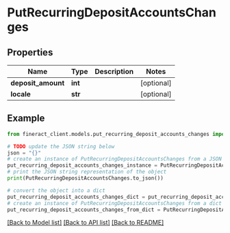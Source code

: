 # PutRecurringDepositAccountsChanges


## Properties

Name | Type | Description | Notes
------------ | ------------- | ------------- | -------------
**deposit_amount** | **int** |  | [optional] 
**locale** | **str** |  | [optional] 

## Example

```python
from fineract_client.models.put_recurring_deposit_accounts_changes import PutRecurringDepositAccountsChanges

# TODO update the JSON string below
json = "{}"
# create an instance of PutRecurringDepositAccountsChanges from a JSON string
put_recurring_deposit_accounts_changes_instance = PutRecurringDepositAccountsChanges.from_json(json)
# print the JSON string representation of the object
print(PutRecurringDepositAccountsChanges.to_json())

# convert the object into a dict
put_recurring_deposit_accounts_changes_dict = put_recurring_deposit_accounts_changes_instance.to_dict()
# create an instance of PutRecurringDepositAccountsChanges from a dict
put_recurring_deposit_accounts_changes_from_dict = PutRecurringDepositAccountsChanges.from_dict(put_recurring_deposit_accounts_changes_dict)
```
[[Back to Model list]](../README.md#documentation-for-models) [[Back to API list]](../README.md#documentation-for-api-endpoints) [[Back to README]](../README.md)


